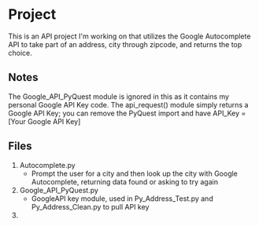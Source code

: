 # Project

This is an API project I'm working on that utilizes the Google Autocomplete API to take part of an address, city through zipcode, and returns the top choice.

## Notes

The Google_API_PyQuest module is ignored in this as it contains my personal Google API Key code. The api_request() module simply returns a Google API Key; you can remove the PyQuest import and have API_Key = [Your Google API Key]

## Files

1. Autocomplete.py
	* Prompt the user for a city and then look up the city with Google Autocomplete, returning data found or asking to try again
2. Google_API_PyQuest.py
	* GoogleAPI key module, used in Py_Address_Test.py and Py_Address_Clean.py to pull API key
3. 